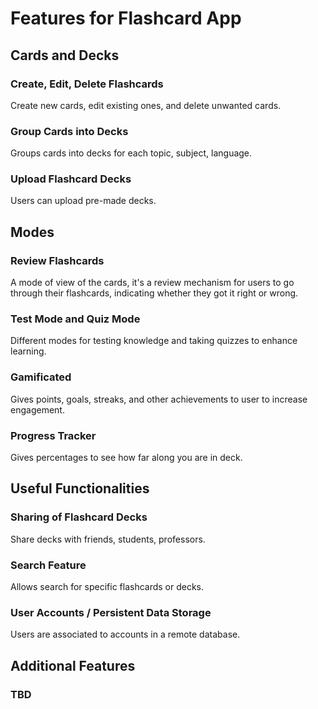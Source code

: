 # Features for Flashcard App


## Cards and Decks

### Create, Edit, Delete Flashcards
Create new cards, edit existing ones, and delete unwanted cards.
### Group Cards into Decks
Groups cards into decks for each topic, subject, language.
### Upload Flashcard Decks
Users can upload pre-made decks.

## Modes

### Review Flashcards
A mode of view of the cards, it's a review mechanism for users to go through their flashcards, indicating whether they got it right or wrong.
### Test Mode and Quiz Mode
Different modes for testing knowledge and taking quizzes to enhance learning.
### Gamificated
Gives points, goals, streaks, and other achievements to user to increase engagement.
### Progress Tracker
Gives percentages to see how far along you are in deck.

## Useful Functionalities

### Sharing of Flashcard Decks
Share decks with friends, students, professors.
### Search Feature
Allows search for specific flashcards or decks.
### User Accounts / Persistent Data Storage
Users are associated to accounts in a remote database.

## Additional Features

### TBD
